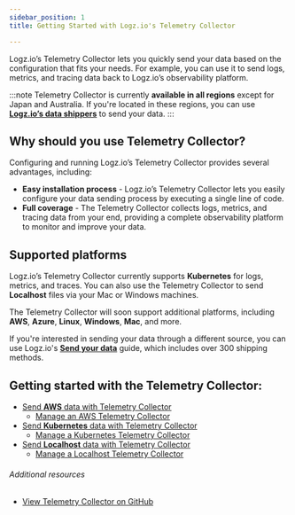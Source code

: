 ```yaml
---
sidebar_position: 1
title: Getting Started with Logz.io's Telemetry Collector

---
```



Logz.io’s Telemetry Collector lets you quickly send your data based on the configuration that fits your needs. For example, you can use it to send logs, metrics, and tracing data back to Logz.io’s observability platform.

:::note
Telemetry Collector is currently **available in all regions** except for Japan and Australia. If you're located in these regions, you can use **[Logz.io’s data shippers](https://app.logz.io/#/dashboard/send-your-data/collection?tag=all&collection=all)** to send your data.
:::


## Why should you use Telemetry Collector?

Configuring and running Logz.io’s Telemetry Collector provides several advantages, including:

* **Easy installation process** - Logz.io’s Telemetry Collector lets you easily configure your data sending process by executing a single line of code.
* **Full coverage** - The Telemetry Collector collects logs, metrics, and tracing data from your end, providing a complete observability platform to monitor and improve your data.

## Supported platforms

Logz.io’s Telemetry Collector currently supports **Kubernetes** for logs, metrics, and traces. You can also use the Telemetry Collector to send **Localhost** files via your Mac or Windows machines. 

The Telemetry Collector will soon support additional platforms, including **AWS**, **Azure**, **Linux**, **Windows**, **Mac**, and more.

If you're interested in sending your data through a different source, you can use Logz.io's **[Send your data](https://app.logz.io/#/dashboard/send-your-data/collection?tag=all&collection=all)** guide, which includes over 300 shipping methods.


## Getting started with the Telemetry Collector:

* [Send **AWS** data with Telemetry Collector](./telemetry-collector-aws/)
  * [Manage an AWS Telemetry Collector](./telemetry-collector-aws.html#how-to-remove-a-telemetry-collector)
* [Send **Kubernetes** data with Telemetry Collector](./telemetry-collector-k8s.html)
  * [Manage a Kubernetes Telemetry Collector](./telemetry-collector-k8s.html#how-to-remove-a-telemetry-collector)
* [Send **Localhost** data with Telemetry Collector](./telemetry-collector-localhost.html)
  * [Manage a Localhost Telemetry Collector](./telemetry-collector-localhost.html#manage-and-remove-a-telemetry-collector)

###### Additional resources

* [View Telemetry Collector on GitHub](https://github.com/logzio/logzio-agent-manifest)